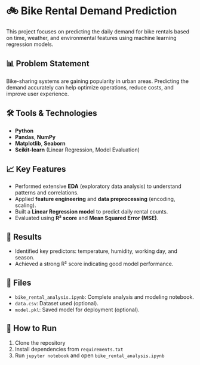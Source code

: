 # 🚲 Bike Rental Demand Prediction

This project focuses on predicting the daily demand for bike rentals based on time, weather, and environmental features using machine learning regression models.

## 📊 Problem Statement
Bike-sharing systems are gaining popularity in urban areas. Predicting the demand accurately can help optimize operations, reduce costs, and improve user experience.

## 🛠 Tools & Technologies
- **Python**
- **Pandas**, **NumPy**
- **Matplotlib**, **Seaborn**
- **Scikit-learn** (Linear Regression, Model Evaluation)

## 📈 Key Features
- Performed extensive **EDA** (exploratory data analysis) to understand patterns and correlations.
- Applied **feature engineering** and **data preprocessing** (encoding, scaling).
- Built a **Linear Regression model** to predict daily rental counts.
- Evaluated using **R² score** and **Mean Squared Error (MSE)**.

## 🧠 Results
- Identified key predictors: temperature, humidity, working day, and season.
- Achieved a strong R² score indicating good model performance.

## 📁 Files
- `bike_rental_analysis.ipynb`: Complete analysis and modeling notebook.
- `data.csv`: Dataset used (optional).
- `model.pkl`: Saved model for deployment (optional).

## 🚀 How to Run
1. Clone the repository
2. Install dependencies from `requirements.txt`
3. Run `jupyter notebook` and open `bike_rental_analysis.ipynb`
